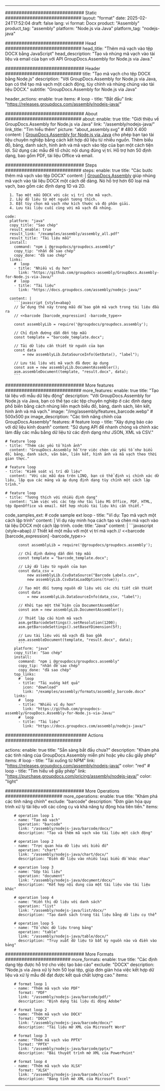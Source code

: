 



---
############################# Static ############################
layout: "format"
date:  2025-02-24T17:52:04
draft: false
lang: vi
format: Docx
product: "Assembly"
product_tag: "assembly"
platform: "Node.js via Java"
platform_tag: "nodejs-java"

############################# Head ############################
head_title: "Thêm mã vạch vào tệp DOCX bằng JavaScript"
head_description: "Tạo và nhúng mã vạch vào tài liệu và email của bạn với API GroupDocs.Assembly for Node.js via Java."

############################# Header ############################
title: "Tạo mã vạch cho tệp DOCX bằng Node.js" 
description: "Với GroupDocs.Assembly for Node.js via Java, bạn có thể tạo mã vạch một cách động, tùy chỉnh và nhúng chúng vào tài liệu DOCX."
subtitle: "GroupDocs.Assembly for Node.js via Java" 

header_actions:
  enable: true
  items:
    #  loop
    - title: "Bắt đầu"
      link: "https://releases.groupdocs.com/assembly/nodejs-java/"
      
############################# About ############################
about:
    enable: true
    title: "Giới thiệu về GroupDocs.Assembly for Node.js via Java"
    link: "/assembly/nodejs-java/"
    link_title: "Tìm hiểu thêm"
    picture: "about_assembly.svg" # 480 X 400
    content: |
       [GroupDocs.Assembly for Node.js via Java](/assembly/nodejs-java/) cho phép bạn tạo tài liệu chuyên nghiệp bằng cách kết hợp dữ liệu từ nhiều nguồn. Thêm biểu đồ, bảng, danh sách, hình ảnh và mã vạch vào tệp của bạn một cách tiện lợi. Sử dụng các mẫu để tổ chức nội dung đúng vị trí. Hỗ trợ hơn 50 định dạng, bao gồm PDF, tài liệu Office và email.

############################# Steps ############################
steps:
    enable: true
    title: "Các bước thêm mã vạch vào tệp DOCX"
    content: |
      [GroupDocs.Assembly](/assembly/nodejs-java/) giúp nhúng mã vạch vào tài liệu DOCX một cách dễ dàng. Nó hỗ trợ hơn 60 loại mã vạch, bao gồm các định dạng 1D và 2D.
      
      1. Tạo một mẫu DOCX với các vị trí cho mã vạch.
      2. Lấy dữ liệu từ một nguồn tương thích.
      3. Đặt tùy chọn mã vạch như kích thước và độ phân giải.
      4. Lưu tài liệu cuối cùng với mã vạch đã nhúng.
   
    code:
      platform: "java"
      copy_title: "Sao chép"
      result_enable: true
      result_link: "/examples/assembly/assembly_all.pdf"
      result_title: "Tài liệu mẫu"
      install:
        command: "npm i @groupdocs/groupdocs.assembly"
        copy_tip: "nhấn để sao chép"
        copy_done: "đã sao chép"
      links:
        #  loop
        - title: "Nhiều ví dụ hơn"
          link: "https://github.com/groupdocs-assembly/GroupDocs.Assembly-for-Node.js-via-Java/"
        #  loop
        - title: "Tài liệu"
          link: "https://docs.groupdocs.com/assembly/nodejs-java/"
          
      content: |
        ```javascript {style=abap}
        // Sử dụng thẻ này trong mẫu để bao gồm mã vạch trong tài liệu đầu ra
        // <<barcode [barcode_expression] -barcode_type>>
    
        const assemblyLib = require('@groupdocs/groupdocs.assembly');

        // Chỉ định đường dẫn đến tệp mẫu
        const template = "barcode_template.docx";

        // Tải dữ liệu cần thiết từ nguồn của bạn
        const data 
            = new assemblyLib.DataSourceInfo(GetData(), "label");

        // Lưu tài liệu với mã vạch đã được áp dụng
        const asm = new assemblyLib.DocumentAssembler();
        asm.assembleDocument(template, "result.docx", data);
        ```           

############################# More features ############################
more_features:
  enable: true
  title: "Tạo tài liệu với mẫu dữ liệu động"
  description: "Với GroupDocs.Assembly for Node.js via Java, bạn có thể tạo các tệp chuyên nghiệp ở các định dạng phổ biến bằng cách nhúng liền mạch biểu đồ, bảng, danh sách, liên kết, hình ảnh và mã vạch."
  image: "/img/assembly/features_barcode.webp" # 500x500 px
  image_description: "Các tính năng chính của GroupDocs.Assembly"
  features:
    # feature loop
    - title: "Xây dựng báo cáo với dữ liệu kinh doanh"
      content: "Sử dụng API để nhanh chóng và chính xác làm đầy các mẫu bằng dữ liệu từ các định dạng như JSON, XML và CSV."

    # feature loop
    - title: "Thêm các yếu tố hình ảnh"
      content: "GroupDocs.Assembly hỗ trợ việc chèn các yếu tố như biểu đồ, bảng, danh sách, văn bản, liên kết, hình ảnh và mã vạch theo thời gian thực."

    # feature loop
    - title: "Kiểm soát vị trí dữ liệu"
      content: "Với các mẫu dựa trên LINQ, bạn có thể định vị chính xác dữ liệu, lặp qua các mảng và áp dụng định dạng tùy chỉnh một cách lập trình."

    # feature loop
    - title: "Tương thích với nhiều định dạng"
      content: "Làm việc với các tệp như tài liệu MS Office, PDF, HTML, tệp OpenOffice và email. Kết hợp nhiều tài liệu khi cần thiết."
      
  code_samples_ext:
    # code sample ext loop
    - title: "Ví dụ: Tạo mã vạch một cách lập trình"
      content: |
        Ví dụ này minh họa cách tạo và chèn mã vạch vào tài liệu DOCX một cách lập trình.
      code:
        title: "Java"
        content: |
          ```javascript {style=abap}
          // Thiết kế một mẫu với một vị trí mã vạch
          // <<barcode [barcode_expression] -barcode_type>>
          
          const assemblyLib = require('@groupdocs/groupdocs.assembly');

          // Chỉ định đường dẫn đến tệp mẫu
          const template = "barcode_template.docx";

          // Lấy dữ liệu từ nguồn của bạn
          const data_csv =
              new assemblyLib.CsvDataSource("Barcode Labels.csv", 
              new assemblyLib.CsvDataLoadOptions(true));

          // Tạo một đối tượng nguồn dữ liệu với các chi tiết cần thiết
          const data 
              = new assemblyLib.DataSourceInfo(data_csv, "label");

          // Khởi tạo một thể hiện của DocumentAssembler
          const asm = new assemblyLib.DocumentAssembler();

          // Thiết lập cấu hình mã vạch
          asm.getBarcodeSettings().setResolution(1200);
          asm.getBarcodeSettings().setBaseYDimension(5f);

          // Lưu tài liệu với mã vạch đã bao gồm
          asm.assembleDocument(template, "result.docx", data);
          ```
        platform: "java"
        copy_title: "Sao chép"
        install:
          command: "npm i @groupdocs/groupdocs.assembly"
          copy_tip: "nhấn để sao chép"
          copy_done: "đã sao chép"
        top_links:
          #  loop
          - title: "Tải xuống kết quả"
            icon: "download"
            link: "/examples/assembly/formats/assembly_barcode.docx"
        links:
          #  loop
          - title: "Nhiều ví dụ hơn"
            link: "https://github.com/groupdocs-assembly/GroupDocs.Assembly-for-Node.js-via-Java/"
          #  loop
          - title: "Tài liệu"
            link: "https://docs.groupdocs.com/assembly/nodejs-java/"
            

            


############################## Actions ############################

actions:
  enable: true
  title: "Sẵn sàng bắt đầu chưa?"
  description: "Khám phá các tính năng của GroupDocs.Assembly miễn phí hoặc yêu cầu giấy phép"
  items:
    #  loop
    - title: "Tải xuống từ NPM"
      link: "https://releases.groupdocs.com/assembly/nodejs-java/"
      color: "red"
        #  loop
    - title: "Tìm hiểu về giấy phép"
      link: "https://purchase.groupdocs.com/pricing/assembly/nodejs-java/"
      color: "light"


############################# More Operations #####################
more_operations:
    enable: true
    title: "Khám phá các tính năng chính"
    exclude: "barcode"
    description: "Đơn giản hóa quy trình xử lý tài liệu với các công cụ và khả năng tự động hóa tiên tiến."
    items: 
          
        # operation loop 1
        - name: "Tạo mã vạch"
          operation: "barcode"
          link: "/assembly/nodejs-java/barcode/docx/"
          description: "Tạo và thêm mã vạch vào tài liệu một cách động"

        # operation loop 2
        - name: "Trực quan hóa dữ liệu với biểu đồ"
          operation: "chart"
          link: "/assembly/nodejs-java/chart/docx/"
          description: "Điền dữ liệu vào nhiều loại biểu đồ khác nhau"

        # operation loop 3
        - name: "Gộp tài liệu"
          operation: "document"
          link: "/assembly/nodejs-java/document/docx/"
          description: "Kết hợp nội dung của một tài liệu vào tài liệu khác"

        # operation loop 4
        - name: "Hiển thị dữ liệu với danh sách"
          operation: "list"
          link: "/assembly/nodejs-java/list/docx/"
          description: "Tạo danh sách trong tài liệu bằng dữ liệu cụ thể"

        # operation loop 5
        - name: "Tổ chức dữ liệu trong bảng"
          operation: "table"
          link: "/assembly/nodejs-java/table/docx/"
          description: "Truy xuất dữ liệu từ bất kỳ nguồn nào và điền vào bảng"
         
          
############################# More Formats ########################
more_formats:
    enable: true
    title: "Các định dạng tệp được hỗ trợ cho việc tạo báo cáo"
    exclude: "DOCX"
    description: "Node.js via Java xử lý hơn 50 loại tệp, giúp đơn giản hóa việc kết hợp dữ liệu và xử lý mẫu để đạt được kết quả chất lượng cao."
    items: 
          
        # format loop 1
        - name: "Thêm mã vạch vào PDF"
          format: "PDF"
          link: "/assembly/nodejs-java/barcode/pdf/"
          description: "Định dạng tài liệu di động Adobe"
          
        # format loop 2
        - name: "Thêm mã vạch vào DOCX"
          format: "DOCX"
          link: "/assembly/nodejs-java/barcode/docx/"
          description: "Tài liệu mở XML của Microsoft Word"
          
        # format loop 3
        - name: "Thêm mã vạch vào PPTX"
          format: "PPTX"
          link: "/assembly/nodejs-java/barcode/pptx/"
          description: "Bài thuyết trình mở XML của PowerPoint"
          
        # format loop 4
        - name: "Thêm mã vạch vào XLSX"
          format: "XLSX"
          link: "/assembly/nodejs-java/barcode/xlsx/"
          description: "Bảng tính mở XML của Microsoft Excel"


          

---